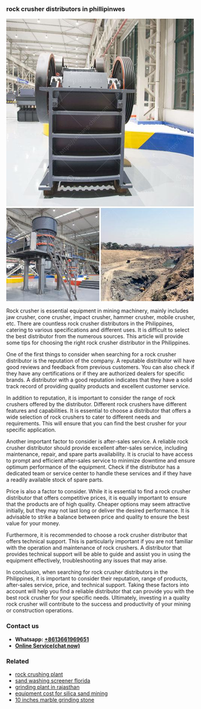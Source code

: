 <h3>rock crusher distributors in phillipinwes</h3><img src='1706773574.jpg' alt=''><p>Rock crusher is essential equipment in mining machinery, mainly includes jaw crusher, cone crusher, impact crusher, hammer crusher, mobile crusher, etc. There are countless rock crusher distributors in the Philippines, catering to various specifications and different uses. It is difficult to select the best distributor from the numerous sources. This article will provide some tips for choosing the right rock crusher distributor in the Philippines.</p><p>One of the first things to consider when searching for a rock crusher distributor is the reputation of the company. A reputable distributor will have good reviews and feedback from previous customers. You can also check if they have any certifications or if they are authorized dealers for specific brands. A distributor with a good reputation indicates that they have a solid track record of providing quality products and excellent customer service.</p><p>In addition to reputation, it is important to consider the range of rock crushers offered by the distributor. Different rock crushers have different features and capabilities. It is essential to choose a distributor that offers a wide selection of rock crushers to cater to different needs and requirements. This will ensure that you can find the best crusher for your specific application.</p><p>Another important factor to consider is after-sales service. A reliable rock crusher distributor should provide excellent after-sales service, including maintenance, repair, and spare parts availability. It is crucial to have access to prompt and efficient after-sales service to minimize downtime and ensure optimum performance of the equipment. Check if the distributor has a dedicated team or service center to handle these services and if they have a readily available stock of spare parts.</p><p>Price is also a factor to consider. While it is essential to find a rock crusher distributor that offers competitive prices, it is equally important to ensure that the products are of high quality. Cheaper options may seem attractive initially, but they may not last long or deliver the desired performance. It is advisable to strike a balance between price and quality to ensure the best value for your money.</p><p>Furthermore, it is recommended to choose a rock crusher distributor that offers technical support. This is particularly important if you are not familiar with the operation and maintenance of rock crushers. A distributor that provides technical support will be able to guide and assist you in using the equipment effectively, troubleshooting any issues that may arise.</p><p>In conclusion, when searching for rock crusher distributors in the Philippines, it is important to consider their reputation, range of products, after-sales service, price, and technical support. Taking these factors into account will help you find a reliable distributor that can provide you with the best rock crusher for your specific needs. Ultimately, investing in a quality rock crusher will contribute to the success and productivity of your mining or construction operations.</p><h3>Contact us</h3><ul><li><strong>Whatsapp:&nbsp;<a href="https://wa.me/8613661969651">+8613661969651</a></strong></li><li><a href="https://swt.shibang-china.com/?git&amp;zhl&amp;rock crusher distributors in phillipinwes"><strong>Online Service(chat now)</strong></a></li></ul><h3>Related</h3><ul><li><a href='rock crushing plant.md'>rock crushing plant</a></li><li><a href='sand washing screener florida.md'>sand washing screener florida</a></li><li><a href='grinding plant in rajasthan.md'>grinding plant in rajasthan</a></li><li><a href='equipment cost for silica sand mining.md'>equipment cost for silica sand mining</a></li><li><a href='10 inches marble grinding stone.md'>10 inches marble grinding stone</a></li></ul>